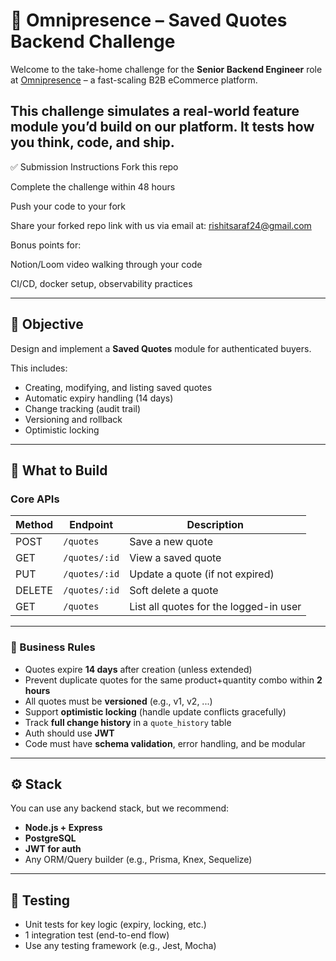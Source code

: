 # 💼 Omnipresence – Saved Quotes Backend Challenge

Welcome to the take-home challenge for the **Senior Backend Engineer** role at [Omnipresence](https://omnipresence.vercel.app) – a fast-scaling B2B eCommerce platform.

This challenge simulates a real-world feature module you’d build on our platform. It tests how you think, code, and ship.
---

✅ Submission Instructions
Fork this repo

Complete the challenge within 48 hours

Push your code to your fork

Share your forked repo link with us via email at: rishitsaraf24@gmail.com

Bonus points for:

Notion/Loom video walking through your code

CI/CD, docker setup, observability practices

---

## 🎯 Objective

Design and implement a **Saved Quotes** module for authenticated buyers.

This includes:
- Creating, modifying, and listing saved quotes
- Automatic expiry handling (14 days)
- Change tracking (audit trail)
- Versioning and rollback
- Optimistic locking

---

## 🧪 What to Build

### Core APIs

| Method | Endpoint         | Description                            |
|--------|------------------|----------------------------------------|
| POST   | `/quotes`        | Save a new quote                       |
| GET    | `/quotes/:id`    | View a saved quote                     |
| PUT    | `/quotes/:id`    | Update a quote (if not expired)        |
| DELETE | `/quotes/:id`    | Soft delete a quote                    |
| GET    | `/quotes`        | List all quotes for the logged-in user |

---

### 🧠 Business Rules

- Quotes expire **14 days** after creation (unless extended)
- Prevent duplicate quotes for the same product+quantity combo within **2 hours**
- All quotes must be **versioned** (e.g., v1, v2, ...)
- Support **optimistic locking** (handle update conflicts gracefully)
- Track **full change history** in a `quote_history` table
- Auth should use **JWT**
- Code must have **schema validation**, error handling, and be modular

---

## ⚙️ Stack

You can use any backend stack, but we recommend:

- **Node.js + Express**
- **PostgreSQL**
- **JWT for auth**
- Any ORM/Query builder (e.g., Prisma, Knex, Sequelize)

---

## 🧪 Testing

- Unit tests for key logic (expiry, locking, etc.)
- 1 integration test (end-to-end flow)
- Use any testing framework (e.g., Jest, Mocha)


